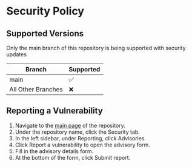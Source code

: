 # Security Policy

## Supported Versions

Only the main branch of this repository is being supported with security updates

| Branch | Supported          |
| ------- | ------------------ |
| main | :white_check_mark: |
| All Other Branches | :x: |

## Reporting a Vulnerability

1. Navigate to the [main page](https://github.com/briandelmsft/STAT-Function) of the repository.
2. Under the repository name, click the Security tab.
3. In the left sidebar, under Reporting, click Advisories.
4. Click Report a vulnerability to open the advisory form.
5. Fill in the advisory details form.
6. At the bottom of the form, click Submit report.
